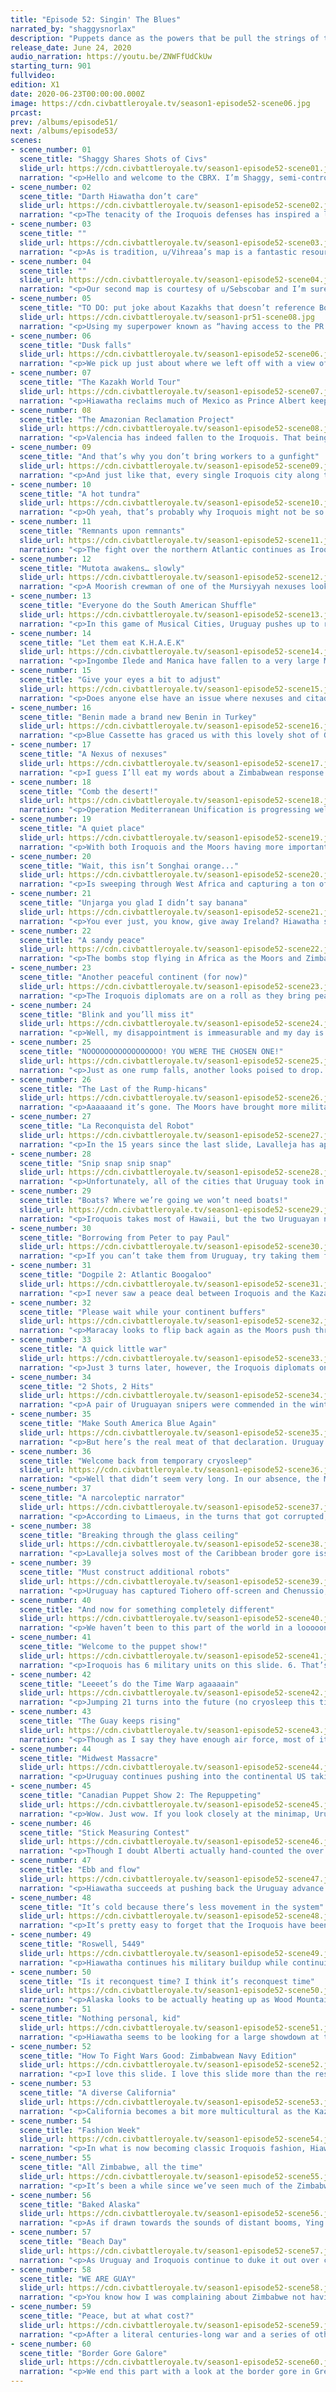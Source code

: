 ```yaml
---
title: "Episode 52: Singin' The Blues"
narrated_by: "shaggysnorlax"
description: "Puppets dance as the powers that be pull the strings of the cylinder every which way."
release_date: June 24, 2020
audio_narration: https://youtu.be/ZNWFfUdCkUw
starting_turn: 901
fullvideo:
edition: X1
date: 2020-06-23T00:00:00.000Z
image: https://cdn.civbattleroyale.tv/season1-episode52-scene06.jpg
prcast:
prev: /albums/episode51/
next: /albums/episode53/
scenes:
- scene_number: 01
  scene_title: "Shaggy Shares Shots of Civs"
  slide_url: https://cdn.civbattleroyale.tv/season1-episode52-scene01.jpg
  narration: "<p>Hello and welcome to the CBRX. I’m Shaggy, semi-controversial power ranker, resident Benin fan, and your narrator for the week. I’ll save you my full CBR origin story (mid-Mk2 hiatus), but I started Power Ranking this season and it’s a ton of fun to make and I hope they’re fun to read. Not fun for the civs though, it’s a cruel, cruel cylinder out there and things might get a little messy this part.</p>"
- scene_number: 02
  scene_title: "Darth Hiawatha don’t care"
  slide_url: https://cdn.civbattleroyale.tv/season1-episode52-scene02.jpg
  narration: "<p>The tenacity of the Iroquois defenses has inspired a lot of OC this week. Beset on all sides, u/yaampa’s Darth Hiawatha isn’t going down without a fight. And like Vader, it’ll take more than one defeat to kill them.</p>"
- scene_number: 03
  scene_title: ""
  slide_url: https://cdn.civbattleroyale.tv/season1-episode52-scene03.jpg
  narration: "<p>As is tradition, u/Vihreaa’s map is a fantastic resource that answers my weekly question: Just how tiny did Benin get?” and it’s also the closest we have to Civ 5’s in-game turn-by-turn map on such a scale. Maybe some resourceful member of the sub will make a time-lapse when this is all over (we’ll talk, Vihreaa).</p>"
- scene_number: 04
  scene_title: ""
  slide_url: https://cdn.civbattleroyale.tv/season1-episode52-scene04.jpg
  narration: "<p>Our second map is courtesy of u/Sebscobar and I’m sure it is hanging in schools throughout the cylinder, though I doubt they appreciate having to replace them every couple of years. This is the state of the cylinder projected on a real-world map. It really puts in perspective just how tiny the landmasses that make up the Uruguayan Pacific Islands aree. It also really makes Benin look like the eye of the storm at the middle point of the three powers of the Old World. Last gratuitous Benin mention, I promise.</p>"
- scene_number: 05
  scene_title: "TO DO: put joke about Kazakhs that doesn’t reference Borat here"
  slide_url: https://cdn.civbattleroyale.tv/season1-pr51-scene08.jpg
  narration: "<p>Using my superpower known as “having access to the PR sheet”, I am fairly confident that the Kazakhs have retained their top spot this week. And with almost as much production (used primarily to build hovertanks and nukes) as the other non-Iroquois superpowers put together, it isn’t hard to see why. They are clearly the civ to beat right now, or rather, stave off. Their tendrils reach to encircle the globe; the Kazakhs must first be stopped before they can be conquered.</p>"
- scene_number: 06
  scene_title: "Dusk falls"
  slide_url: https://cdn.civbattleroyale.tv/season1-episode52-scene06.jpg
  narration: "<p>We pick up just about where we left off with a view of the newly Moorish land in South America. Barquisimeto has fallen and Porlamar had a Moorish XCOM unit dropped in from out of nowhere to capture the city. Not all is lost for the Iroquois, however, as they surround Valencia with enough units to push back the Moors from their islands. Also, say hello to the Beninese Lifeboat Initiative. Their orders are to find any scrap of land to settle as a last resort should the worst happen to a battered Benin. Their best hope is an island getting nuked off the map, but unless Ciudad Guayana is armed to the teeth with nukes, there doesn’t seem to be much hope of that happening here anytime soon. Perhaps they should try somewhere else.</p>"
- scene_number: 07
  scene_title: "The Kazakh World Tour"
  slide_url: https://cdn.civbattleroyale.tv/season1-episode52-scene07.jpg
  narration: "<p>Hiawatha reclaims much of Mexico as Prince Albert keeps flipping. Uruguayan reinforcements are certainly in the area should they wish to continue contesting these cities up and down the coast. Some Uruguayan generals have concerns about the new Kazakh music trend among some of the Hawaiian units. But the Kazakh World Tour continues on to spread the good word of Ablai in song.</p>"
- scene_number: 08
  scene_title: "The Amazonian Reclamation Project"
  slide_url: https://cdn.civbattleroyale.tv/season1-episode52-scene08.jpg
  narration: "<p>Valencia has indeed fallen to the Iroquois. That being said, it seems to have either taken most of their units to capture the city or they are focusing them north and off-screen towards the other Moorish islands. Either one of these sounds just fine and dandy to Lavalleja as he marches mechanical and biological monstrosities over a more or less undefended Iroquois border. Seriously, there are more Iroquois workers here than military units. Maybe they’re relying on the Great Prophet of Maracaibo to guide their path. Also, the Beninese settler has lost its escort. Oh dear, Beninese settler, so fragile floating along in search of a last chance. May you find your peace on some forgotten island.</p>"
- scene_number: 09
  scene_title: "And that’s why you don’t bring workers to a gunfight"
  slide_url: https://cdn.civbattleroyale.tv/season1-episode52-scene09.jpg
  narration: "<p>And just like that, every single Iroquois city along this border has been captured, save Cumana. Maracay is also now claimed by the Guay. The remaining Iroquois military in South America has consolidated around Maracaibo, though they haven’t been able to prevent it from falling to the black. Also, remember those 10 air units from before? They’re gone. And to add insult to injury, the Moors give the Iroquois a nice jab in the side, flipping Valencia back once again. Stuck between a rock and a hard place, Iroquois will need to win the imminent unit trades to keep their foothold in South America.</p>"
- scene_number: 10
  scene_title: "A hot tundra"
  slide_url: https://cdn.civbattleroyale.tv/season1-episode52-scene10.jpg
  narration: "<p>Oh yeah, that’s probably why Iroquois might not be so quick to reinforce South America. Holding off the Kazakhs is definitely a greater task than invading Uruguay, though the number of units Iroquois has at their disposal here is worrying. Recapturing Battleford, Cev’aq and Iyo-Saijo is a step in the right direction, but so would annexing some of these cities so you can protect them properly. Also, the minimap of South America looks like it's put on it’s Guay Jeans today. Uruguayan Reunification seems to be about 60% complete.</p>"
- scene_number: 11
  scene_title: "Remnants upon remnants"
  slide_url: https://cdn.civbattleroyale.tv/season1-episode52-scene11.jpg
  narration: "<p>The fight over the northern Atlantic continues as Iroquois capture Douglas and Tiononderoge while Unjarga falls to the black. Hiawatha holds the advantage here in numbers and tech, but the Moors have reinforcements coming in from Scandinavia only a few turns away. Say hello to some of our lesser seen denizens of the cylinder, the Vikings. Wooden boats and not even at Modern Era tech. If I had to guess how they’ve survived this long, I’d guess that the Moors keep them around as a sort of living history museum. Moorish children take field trips up to see what simpler life looked like on a city-wide scale. Also, hi Zimbabwean nexus! You’re a little far from home.</p>"
- scene_number: 12
  scene_title: "Mutota awakens… slowly"
  slide_url: https://cdn.civbattleroyale.tv/season1-episode52-scene12.jpg
  narration: "<p>A Moorish crewman of one of the Mursiyyah nexuses looked out upon a vast desert of workers toiling across the land. Suddenly an alarm sounded. War were declared. He panicked, there hadn’t been fighting on this front in decades if not centuries, but he took another look at the sandy landscape. Nothing. No soldiers, armor, robots, or any other abomination from the dreaded Mutota in sight. “Hmmm,” the crewman thought, “well I guess they can declare whatever they want to declare. If they ain’t shooting me, I don’t care.” Then a beam crackled through the sky and struck the city’s defense grid, causing the most minor of damage to its reinforced exterior. The crewman let out a shout. “Is that all you got?”</p><p></p><p>Mutota declares war on the Moors and that’s just about the only thing here indicating an actual war. One city has been damaged with no army in sight. There are more Kazakh units peacekeeping the Zimbabwe/Moor border than Zimbabwe has units to go try to invade Moorish North Africa. Not to mention that this is more or less the Moorish core. This isn’t an easy fight for a well organized army, and Mutota’s looks like they wouldn’t be able to organize a bake sale.</p>"
- scene_number: 13
  scene_title: "Everyone do the South American Shuffle"
  slide_url: https://cdn.civbattleroyale.tv/season1-episode52-scene13.jpg
  narration: "<p>In this game of Musical Cities, Uruguay pushes up to recapture Cumana while the Moors trade Santa Teresa Del Tuy for La Guaira with the Iroquois. Lavalleja has held on to his reclaimed cities and some appear to be healing. This may have something to do with all of the Iroquoian nexuses that were in South America either being moved or destroyed in the fighting. It seems as though Hiawatha has some trust issues as many of the cities here are puppeted, much like those captured originally from Metis. This isn’t helping his war efforts as shipping units down to South America just adds to the logistical nightmare of fighting wars on all 3 of your borders.</p>"
- scene_number: 14
  scene_title: "Let them eat K.H.A.E.K"
  slide_url: https://cdn.civbattleroyale.tv/season1-episode52-scene14.jpg
  narration: "<p>Ingombe Ilede and Manica have fallen to a very large Moorish navy for how far from home they are. Interestingly, Uruguayan Madagascar has proven to be a strategic benefit for the Moors as it seems to be only allowing Zimbabwe to reinforce these islands by way of South Asia. I’m not sure how many of the coastal cities in that area are puppeted, but if they are more puppeted than not, it could spell trouble for Zimbabwe. Additionally, Ablai Khan’s quest to map every single inch of ice on the cylinder continues as the Kazakh Hovertank Antarctic Exploration Corps (commonly known as K.H.A.E.K) combs the southern rim of the cylinder. Though he may have finished the tech tree, it seems Ablai still has questions about the geometry of his world.</p>"
- scene_number: 15
  scene_title: "Give your eyes a bit to adjust"
  slide_url: https://cdn.civbattleroyale.tv/season1-episode52-scene15.jpg
  narration: "<p>Does anyone else have an issue where nexuses and citadels just look really similar when there are a lot of them on one slide? With the Kazakh peacekeepers having moved on to keep the peace on a different part of the cylinder, or to go sacrifice themselves in Alaska, the Northern African border between the Moors and Zimbabwe has heated up significantly. Mutota has captured Callinicum and Meroe, though I expect both cities to flip a few times given the number of units nearby. Abd-ar Rahman has carpeted the Mediterranean and the continued lack of units in the Sahara is concerning for Zimbabwe. Many of their cities are taking damage and it doesn’t seem like they have much of a response in the west yet.</p>"
- scene_number: 16
  scene_title: "Benin made a brand new Benin in Turkey"
  slide_url: https://cdn.civbattleroyale.tv/season1-episode52-scene16.jpg
  narration: "<p>Blue Cassette has graced us with this lovely shot of Gothiscandza, the Beninese capital-in-exile, in all its glory: 3 tiles of land and 4 of land-locked sea. Other dead civs see it as the haven Benin has turned it into as Madagascan units and, interestingly, a Palmyran scout flock toward the Beninese lands with hopes of refuge. For those of you tracking stats at home, don’t overvalue Benin’s military, most of it is tied up in useless naval units that won’t do much should anyone come knocking from the south. Also shown here is Arheimar falling to the black just from Moorish air raids. It won’t flip as it is surrounded by Kazakh and Madagascan peacekeepers. Even with the last city fallen, Ranavalona’s orders of keeping the peace in random cities still echo across the cylinder to whomever will hear them. Also, uh, damn Ablai, that’s a ton of hovertanks. More than I think both polar rims can hold.</p>"
- scene_number: 17
  scene_title: "A Nexus of nexuses"
  slide_url: https://cdn.civbattleroyale.tv/season1-episode52-scene17.jpg
  narration: "<p>I guess I’ll eat my words about a Zimbabwean response in West Africa. They capture Mursiyyah and Salamanqah, though that is in exchange for Udo falling into Moorish hands. Cities on both sides are taking damage and this seems oddly even given the emptiness of Iberia. Also, Ying Zheng is drunkenly processing his turn on a boat somewhere, drifting around.</p>"
- scene_number: 18
  scene_title: "Comb the desert!"
  slide_url: https://cdn.civbattleroyale.tv/season1-episode52-scene18.jpg
  narration: "<p>Operation Mediterranean Unification is progressing well for the Moors, taking Ewohimi, Torcello and Owo and pushing back Zimbabwean forces well away from the coastal cities. On the Arabian front of this war, Kiteve also falls to the Moors. Though the strength of the Mediterranean navy may have helped the Moors make landfall in North Africa, encroaching further south may prove a bit more troubling as the Moors are down to a series of nexuses and a squad of hovertanks to do all of the heavy conquering. It isn’t slowing them down yet as every Zimbabwean city here is in the red or black, but keep an eye on their progress. The puppeting issue that other powers are having has come to Zimbabwe too, as their regions of thinned military are closely correlated to the ability for cities to actually build units to protect them.</p>"
- scene_number: 19
  scene_title: "A quiet place"
  slide_url: https://cdn.civbattleroyale.tv/season1-episode52-scene19.jpg
  narration: "<p>With both Iroquois and the Moors having more important fronts to send units to, the British Isles have reached a sort of standstill. Indeed, the Iroquois have captured Unjarga on Greenland and Douglas keeps flipping back and forth, but there doesn’t seem to be enough of an advantage for either side here for these borders to change much. I know religion hasn’t been terribly relevant for a while, so I just want to point out that this is one of the rare extant borders (at least that I’ve seen) where religious and political borders seem to correlate closely.</p>"
- scene_number: 20
  scene_title: "Wait, this isn’t Songhai orange..."
  slide_url: https://cdn.civbattleroyale.tv/season1-episode52-scene20.jpg
  narration: "<p>Is sweeping through West Africa and capturing a ton of cities from a major power just how the Moors like to do things? In a move that might remind pre-Endgame viewers of the collapse of Songhai, the Moors have captured the vast majority of West Africa with 6 city captures that I can count. Those nexuses are working just fine, Abd-ar Rahman. Zimbabwe, however, has sent a strike force of their most fervent weebs to recapture Owo, the obvious choice for “Most Important City” on the continent. And (owo) what’s this? The Iroquois have made peace with the Moors. Maybe South America will be a bit more peaceful for a time.</p>"
- scene_number: 21
  scene_title: "Unjarga you glad I didn’t say banana"
  slide_url: https://cdn.civbattleroyale.tv/season1-episode52-scene21.jpg
  narration: "<p>You ever just, you know, give away Ireland? Hiawatha seemed eager enough to stop having the Moors be a thorn in his side in South America that he gave them Ireland in exchange. Just after capturing Ireland. Given the amount of death that has been brought to Douglas and Saraqustah, I’m not sure the Moorish Irish are too happy about being regifted like a fruitcake, but at least it gives them time to recover and rebuild. Unjarga stays in Iroquois hands though, so at least they still have most of Greenland in their possession.</p>"
- scene_number: 22
  scene_title: "A sandy peace"
  slide_url: https://cdn.civbattleroyale.tv/season1-episode52-scene22.jpg
  narration: "<p>The bombs stop flying in Africa as the Moors and Zimbabwe make peace. Operation Mediterranean Reunification has been a success for the Moorish commanders as they celebrate their victories on their nexuses. As a part of their peace deal, the Moors and Zimbabwe set up a collaborative hospital somewhere in the eastern Sahara as units heal up adjacent to those they were just fighting. The sparseness of Moorish units here does seem to indicate that their invasion was slowed by the inability to have naval support, but the gains from this war should be sufficient to reinforce and try again later.</p>"
- scene_number: 23
  scene_title: "Another peaceful continent (for now)"
  slide_url: https://cdn.civbattleroyale.tv/season1-episode52-scene23.jpg
  narration: "<p>The Iroquois diplomats are on a roll as they bring peace to South America for the first time in years. Maracay and Maracaibo have been traded, though it’s unclear whether they were peacefully exchanged. Additionally, in what seems to be the diplomats’ secondary goal, much of the border gore in this region has been resolved. I believe the Iroquois/Moor peace deal included reunifying the Iroquoian Caribbean, which, when combined with the deal for Maracay, makes the map look a lot cleaner. I believe the diplomatic solution ended up being for the best for all civs here, as most of the military we’ve been watching here this part is gone, probably decaying or smoldering somewhere in the cut-down Amazon. Ying Zheng sniffles on his ship off the Panamanian coast. “It’s so touching how they can get along” he sniffs as he takes another swig of Iroquois rum.</p>"
- scene_number: 24
  scene_title: "Blink and you’ll miss it"
  slide_url: https://cdn.civbattleroyale.tv/season1-episode52-scene24.jpg
  narration: "<p>Well, my disappointment is immeasurable and my day is ruined. Benin has been killed by the Moors on the same turn they get declared on. Always one of my favorites, this nut has finally cracked. Once friends with their eventual killers before the reset, the crafty Euware was relegated to his diplomatically obtained capital-in-exile once the powers began consolidating in Endgame. Being most well known for holding off drove after drove of Songhai unit pre-Endgame and being an immovable object for other African powers for much of the CBRX, their great engineers will stand as a testament to their ingenuity in developing defenses and holding their ground. Unless the Lifeboat Initiative is successful later down the line, there will be no more of my Snoop Dogg jokes in my PR writeups for them, this ends the struggle for Benin. F</p>"
- scene_number: 25
  scene_title: "NOOOOOOOOOOOOOOOOO! YOU WERE THE CHOSEN ONE!"
  slide_url: https://cdn.civbattleroyale.tv/season1-episode52-scene25.jpg
  narration: "<p>Just as one rump falls, another looks poised to drop. Not only do the Moors declare on the Vikings, but the Kazakhs also add their token declaration as well. Sort of a “hey, you aren’t just screwed, you’re super screwed” to Ragnar. In one turn, Roskilde falls to black and any one of the Moorish units in the area could simply march in and kill off Ragnar once and for all. Also, just note the faceoff that the Viking rifleman is having with that Iroquois triceratops. I’m sure there’s some OC inspiration there. Maybe a limerick? Probably not, “there once was a rifleman from Roskilde” doesn’t give much to rhyme with.</p>"
- scene_number: 26
  scene_title: "The Last of the Rump-hicans"
  slide_url: https://cdn.civbattleroyale.tv/season1-episode52-scene26.jpg
  narration: "<p>Aaaaaand it’s gone. The Moors have brought more military than they used to defend the British Isles in a move that can only be described as overkill. Abd-ar Rahman wants Ragnar dead and he wants to know he’s dead. That being said, let’s take a moment to recognize that of all of the civs, the Vikings won the battle of rump survival. Once a great power on the verge of rolling through Europe, the Vikings got kneecapped early in Endgame and got stranded on an Arctic wasteland. The Vikings posed no threat to any major power and were able to deftly avoid elimination through the merit of having no land that anybody deemed valuable. Back in episode 45, they were ranked dead last at #26 but they were able to finesse their way to end up outlasting 20 of those civs and in 6th place overall. That’s quite a feat. Rest easy, Ragnar, your troubles are over. F</p><p></p><p>Limaeus’/Limerickarcher’s note: </p><p>There once was a rifleman from Roskilde</p><p>Who cried “look at me I’m about to be killed</p><p>By a triceratops</p><p>With a lollipop.</p><p>But alas, to last to sixth I am thrilled! </p>"
- scene_number: 27
  scene_title: "La Reconquista del Robot"
  slide_url: https://cdn.civbattleroyale.tv/season1-episode52-scene27.jpg
  narration: "<p>In the 15 years since the last slide, Lavalleja has apparently seen the movie Pacific Rim and thought “damn, that would be cool to do even if we didn’t have a kaiju to take down.” After building an army of Giant Death Robots, he set his sights on reclaiming that which was rightfully his and kicking out that damn Hiawatha once and for all. Using one nexus per city along with a substantial air force, he captures 3 cities and brings the next layer of Iroquois cities to the black. To celebrate, he set off some fireworks over Caracas. Ying Zheng and the rest of the crew aboard on the Perpetual Panamanian Passage applaud from a distance.</p>"
- scene_number: 28
  scene_title: "Snip snap snip snap"
  slide_url: https://cdn.civbattleroyale.tv/season1-episode52-scene28.jpg
  narration: "<p>Unfortunately, all of the cities that Uruguay took in their initial push are reconquered by Iroquois and they also take Santa Lucia to try to assert their dominance in South America. Hiawatha isn’t just going to roll over and die here. Also, Lavalleja learns a valuable lesson in war: just because you saw it in a movie doesn’t mean it will work on the battlefield. Almost all of the Uruguayan GDRs are gone. Maybe they sank into the sea.</p>"
- scene_number: 29
  scene_title: "Boats? Where we’re going we won’t need boats!"
  slide_url: https://cdn.civbattleroyale.tv/season1-episode52-scene29.jpg
  narration: "<p>Iroquois takes most of Hawaii, but the two Uruguayan nexuses in the area will make it difficult to hold the islands for long. In fact, if you count air units, Zimbabwe has more military on this slide than Iroquois. That’s a pretty empty chunk of land there, Hiawatha. Maybe annex some cities.</p>"
- scene_number: 30
  scene_title: "Borrowing from Peter to pay Paul"
  slide_url: https://cdn.civbattleroyale.tv/season1-episode52-scene30.jpg
  narration: "<p>If you can’t take them from Uruguay, try taking them from Iroquois. The Kazakhs swoop in and take Acarigua and Coro right out from under the noses of both American powers, much to the chagrin of Pacific Ocean cartographers everywhere. The hovertank horde stationed on Japan vastly outnumbers any navy being fielded in this region of the Pacific. This is exactly what happens when you don’t build units, Hiawatha.</p>"
- scene_number: 31
  scene_title: "Dogpile 2: Atlantic Boogaloo"
  slide_url: https://cdn.civbattleroyale.tv/season1-episode52-scene31.jpg
  narration: "<p>I never saw a peace deal between Iroquois and the Kazakhs, and this declaration from the Moors just 6 turns after the one from Uruguay makes this officially another dogpile-type war against Iroquois. They just can’t catch a break, can they. The triceratops in Greenland seems to have been extincted in the Moorish capture of Laridah, but Hiawatha is sending a navy over from their core to avenge it.</p>"
- scene_number: 32
  scene_title: "Please wait while your continent buffers"
  slide_url: https://cdn.civbattleroyale.tv/season1-episode52-scene32.jpg
  narration: "<p>Maracay looks to flip back again as the Moors push through to their historically furthest point inland in South America with their captures. This effective buffer area gives the Iroquois a lot more time to send troops down south to complete a full assortment of units for this war. Additionally, though we only see a bit of it here, the Moors have retaken many of their Caribbean cities.</p>"
- scene_number: 33
  scene_title: "A quick little war"
  slide_url: https://cdn.civbattleroyale.tv/season1-episode52-scene33.jpg
  narration: "<p>Just 3 turns later, however, the Iroquois diplomats once again use their magic to negotiate peace with the Moors and Uruguay. This war was definitely a loss for them though, as they only have a city or two left in South America and have few units left in the area. In the interim, what happened to Maracaibo is a bit odd as it is now in Uruguay’s hands at the end of the war. It must have been captured by Iroquois from the Moors and then either flipped to Uruguay quickly before the peace deal or was a part of the peace deal itself. Either way, cartographers rejoice as they erase their recently drawn yellow gashes from the maps of South America. The Moors also get to keep their Caribbean islands in this peace deal, definitely a win.</p>"
- scene_number: 34
  scene_title: "2 Shots, 2 Hits"
  slide_url: https://cdn.civbattleroyale.tv/season1-episode52-scene34.jpg
  narration: "<p>A pair of Uruguayan snipers were commended in the winter of 5386 as they stole away not one, but TWO Moorish cities in North Africa as Lavalleja declared war against the Moors in that same January. This isn’t the first time Uruguayan blue has been seen in Africa, but this is the most land they’ve had in Africa in Endgame. Given that most of the Moorish units in the area are naval gives Uruguay a bit of breathing room in trying to hold these cities but it’s doubtful that this won’t do much other than annoy Abd-ar Rahman. Also of note is the number of Kazakh peacekeepers in Zimbabwe. If their strategy is to weaken Mutota over time by reducing the number of units in his borders, it's working fine, but it might be Mutota’s laziness rather than any major peacekeeping work on the Kazakhs’ part doing most of the heavy lifting on that front.</p>"
- scene_number: 35
  scene_title: "Make South America Blue Again"
  slide_url: https://cdn.civbattleroyale.tv/season1-episode52-scene35.jpg
  narration: "<p>But here’s the real meat of that declaration. Uruguay has pushed the Moors off of the South American mainland and out to the Caribbean. Once Uruguay can take Caracas from Iroquois, Operation South American Reunification will be a complete success. Much like the tides on their shores, the ebb and flow of South American blue is a calming constant on the cylinder. </p><p></p><p>Also, just a heads up but Limaeus has told me that turns 972-988 got corrupted, so we’ll be doing a little bit of time travelling here and I’ll be doing a bit of guesswork to see what’s happened in our time in stasis.</p>"
- scene_number: 36
  scene_title: "Welcome back from temporary cryosleep"
  slide_url: https://cdn.civbattleroyale.tv/season1-episode52-scene36.jpg
  narration: "<p>Well that didn’t seem very long. In our absence, the Moors seem to have retaken the South American coast from Valencia to Las Piedras, which has lost 14 pops in the process. Also, say hello to the Kazakh units playing “I’m not touching you” out in the three tiles of international waters in the Atlantic. Once again the wars of South America have depleted the militaries of both sides, and once again almost everything that isn’t Uruguayan is puppeted.</p><p></p><p>Back to cryosleep everyone. Limaeus tells me that turns 990-1000 also got corrupted.</p>"
- scene_number: 37
  scene_title: "A narcoleptic narrator"
  slide_url: https://cdn.civbattleroyale.tv/season1-episode52-scene37.jpg
  narration: "<p>According to Limaeus, in the turns that got corrupted, Uruguay declared war on Iroquois and the Moors and Uruguay peaced out of their war. The Moor/Guay peace lets the Moors keep their coastal holdings for now, but that Iroquois/Guay war? Now that’s something to talk about. Uruguay has now pushed through to Central America and has renamed the operation to Operation South and Central American Unification. Conquerors they may be, but unification is another animal. Maybe go back for Maturin? Still, the progress that Uruguay has made up into Mexico is certainly unsettling if you are an Iroquois fan. Suddenly their sweeping capture of South America might have turned into their own swift loss of cities closer to home. Cartographers continue to struggle with the border gore of this portion of the map and have seemingly given the job over entirely to Ying Zheng. After drawing squiggles in the ocean, he took a more Taoist approach to settling the land dispute and has given a sea tile to each side within the others’ borders. “You know, for fun” was the only explanation anyone could get out of him before he stormed off to his cabin in a huff talking about conquests that could have been.</p>"
- scene_number: 38
  scene_title: "Breaking through the glass ceiling"
  slide_url: https://cdn.civbattleroyale.tv/season1-episode52-scene38.jpg
  narration: "<p>Lavalleja solves most of the Caribbean broder gore issue and continues the push north, including the Caribbean in Operation South and Central American Unification. Not wanting to make the name any more unwieldy, he fails to include it in the operation title. Moving the camera this far north gives us a good view at just how empty the Iroquois core is. Sustaining wars on so many fronts really takes it out of a civ. Hopefully the air units in the American South will be enough to maintain a defense.</p>"
- scene_number: 39
  scene_title: "Must construct additional robots"
  slide_url: https://cdn.civbattleroyale.tv/season1-episode52-scene39.jpg
  narration: "<p>Uruguay has captured Tiohero off-screen and Chenussio, Shis-Inday, and Ganondagan in the shot. This marks the first major claim Uruguay have had in North America since the beginning of Endgame. At this point, recapturing the Mexican path of cities down towards Uruguay proper isn’t Hiawatha’s primary goal, it’s staying un-rumped. To inspire himself, Hiawatha also watched Pacific Rim and thought “damn, that’d be cool to do”. Whether their newly created Giant Death Robots will be able to hold off the constant barrage of Guay nexuses remains to be seen though.</p>"
- scene_number: 40
  scene_title: "And now for something completely different"
  slide_url: https://cdn.civbattleroyale.tv/season1-episode52-scene40.jpg
  narration: "<p>We haven’t been to this part of the world in a looooong time. If anybody was wondering where all of Uruguay’s units went, look no further. This is a massive buildup of units, and with almost every Uruguayan city in this shot annexed, there could be a lot more to come. Keep tabs on this part of the world, because if this border flares up there won’t be many more regions of the cylinder untouched by war. Zimbabwean Indonesia seems to have a thing for Venezuelan musketmen too, so much so that one has its own little island. How cute!</p>"
- scene_number: 41
  scene_title: "Welcome to the puppet show!"
  slide_url: https://cdn.civbattleroyale.tv/season1-episode52-scene41.jpg
  narration: "<p>Iroquois has 6 military units on this slide. 6. That’s it. Compare that to 15 workers shown here. I guess that’s what happens when you puppet every city from Alaska to the Great Lakes to Texas. If anybody (Kazakhs *cough cough*) can break into this part of the Iroquois lands, things will go downhill for Hiawatha very fast.</p>"
- scene_number: 42
  scene_title: "Leeeet’s do the Time Warp agaaaain"
  slide_url: https://cdn.civbattleroyale.tv/season1-episode52-scene42.jpg
  narration: "<p>Jumping 21 turns into the future (no cryosleep this time), we see that Iroquois has taken Ninstints but has lost the west coast. Uruguay’s Oceania cities are paying dividends now that they can combine the units sent from Australia and the islands with those coming up from South America. As such, there are more Uruguayan units in and around Lac la Biche than Iroquois has through til the midwest. Luckily there should be enough air power to halt the Uruguayan retreat until reinforcements arrive, if they ever do.</p>"
- scene_number: 43
  scene_title: "The Guay keeps rising"
  slide_url: https://cdn.civbattleroyale.tv/season1-episode52-scene43.jpg
  narration: "<p>Though as I say they have enough air force, most of it was in Haisndayin and Saint-Laurent which just fell to Uruguay along with Ganondagan just off-screen. 6 cities in this slide are in the black and only 6 Iroquois cities in this shot can even produce units. This is not looking good for Hiawatha. If the Kazakhs actually try to do anything significant soon, it might even be lights out.</p>"
- scene_number: 44
  scene_title: "Midwest Massacre"
  slide_url: https://cdn.civbattleroyale.tv/season1-episode52-scene44.jpg
  narration: "<p>Uruguay continues pushing into the continental US taking La Baye, Fish Creek, and Onekagoncka (sorry Dawkinzz). Iroquois units have miraculously appeared just as the Uruguay military has disappeared from the area. It looks like Lavalleja is trying to split Iroquois down the middle with this strategy, and it seems to be working for now so long as they can hold what they’ve taken.</p>"
- scene_number: 45
  scene_title: "Canadian Puppet Show 2: The Repuppeting"
  slide_url: https://cdn.civbattleroyale.tv/season1-episode52-scene45.jpg
  narration: "<p>Wow. Just wow. If you look closely at the minimap, Uruguay has taken most of the United States west of the Mississippi. The next line of cities being in the black and much of the air force in this region probably dealing with Kazakh incursions probably means that Uruguay isn’t done here yet. Only 8 Iroquois land units on this slide for those of you counting along at home. Damn, Canada looks empty.</p>"
- scene_number: 46
  scene_title: "Stick Measuring Contest"
  slide_url: https://cdn.civbattleroyale.tv/season1-episode52-scene46.jpg
  narration: "<p>Though I doubt Alberti actually hand-counted the over 5 million pointy sticks of Ablai Khan, he does give us this very informative list. With more military than the Moors and Uruguay put together, the Kazakhs are frighteningly powerful to say the least. Granted, I’ll bet a lot of those units are hovertanks rather than nexuses, but it might not matter if they can simply smother their opponents in units in a war. I’m scared of what they might do should they break through the Iroquois lines in Alaska. Also of note, Hiawatha has half of the military of Zimbabwe. This is important for two reasons: 1) This number makes Hiawatha seem like he’s truly losing superpower status albeit slowly. 2) Zimbabwe has had maybe one major war in a couple hundred years and still has a relatively small military in the face of the other major powers. What’s up, Mutota? Please don’t tell me the production is just going into gold creation, or worse, science.</p>"
- scene_number: 47
  scene_title: "Ebb and flow"
  slide_url: https://cdn.civbattleroyale.tv/season1-episode52-scene47.jpg
  narration: "<p>Hiawatha succeeds at pushing back the Uruguay advance very effectively. The newly conquered Uruguayan lands are almost entirely devoid of land units but boast a sizable air force. Given that the Iroquois are also not investing much in land units to recapture the southwest of their continent, these might be the borders we see for a while until each side can build back up around here. Are Uruguay making the mistake of filling up their Oceanic region with units rather than sending them into war? Or is Hiawatha just so good at killing off units with planes that they just melt in the face of his air defense?</p>"
- scene_number: 48
  scene_title: "It’s cold because there’s less movement in the system"
  slide_url: https://cdn.civbattleroyale.tv/season1-episode52-scene48.jpg
  narration: "<p>It’s pretty easy to forget that the Iroquois have been at war with the Kazakhs this entire part. Or rather, it was easy to forget until Ablai finally nuked the absolute bejeezus out of Alaska so his hovertanks could fly into the Iroquois cities with fewer obstructions. They definitely have a ways to go if they want to truly begin the North American leg of their conquests, but after a few hundred years this is good news for the Kazakhs and bad news for the rest of the cylinder.</p>"
- scene_number: 49
  scene_title: "Roswell, 5449"
  slide_url: https://cdn.civbattleroyale.tv/season1-episode52-scene49.jpg
  narration: "<p>Hiawatha continues his military buildup while continuing to push Uruguay back down to Mexico. Crazy how a few slides ago Lavalleja’s troops were as far north as Pembina. Meanwhile, a glowing purple light hovers above the carnage. Ying Zheng’s Party Flotilla gives the performance 3 out of 5 Yings. “We’ve seen better light shows, but this was a good effort” reads the Qin review.</p>"
- scene_number: 50
  scene_title: "Is it reconquest time? I think it’s reconquest time"
  slide_url: https://cdn.civbattleroyale.tv/season1-episode52-scene50.jpg
  narration: "<p>Alaska looks to be actually heating up as Wood Mountain, Battleford and both Gift and Green Lakes are reclaimed by the Iroquois, though Ablai Khan has a group of hovertanks that have something to say about that. There are a lot more hovertanks just across the Bering Strait, but I can’t help but think that Ablai is just toying with Hiawatha here as he could simply fill these lands with units if he wanted to.</p>"
- scene_number: 51
  scene_title: "Nothing personal, kid"
  slide_url: https://cdn.civbattleroyale.tv/season1-episode52-scene51.jpg
  narration: "<p>Hiawatha seems to be looking for a large showdown at the Gulf of Mexico, but as he’s positioning his units around Shis-Inday to square off against the Uruguay forces coming from the south Lavalleja sends a series of special ops units to knock the Iroquois off their feet by taking 6 cities in one turn. This bait and switch has left Hiawatha’s significant army more or less surrounded. Should they be defeated at Shis-Inday, there won’t be much stopping Uruguay from taking everything left west of the Mississippi.</p>"
- scene_number: 52
  scene_title: "How To Fight Wars Good: Zimbabwean Navy Edition"
  slide_url: https://cdn.civbattleroyale.tv/season1-episode52-scene52.jpg
  narration: "<p>I love this slide. I love this slide more than the rest of the wars in this part because the more you look at it, the more you realize just how weird this slide really is. Zimbabwe has placed what can only be described as an army of workers in the middle of the ocean at their southern naval border with Uruguay. These workers look to be protecting a settler who has conspicuously placed himself on the front line of this formation. Is this a Zimbabwean workers’ revolt? Perhaps a peaceful mission to improve the ocean floor? Either way, they’re facing a massive Uruguayan navy that could swallow up these workers in one turn. I’m also curious as to the living situation of the citizens of Lusvingo as the entire island is covered by one massive unit. Fans of K.H.A.E.C. will be happy to see that the mission is still going strong. They’ve found a Uruguayan city, of all things, among the ice. The Moors are also trying to get in on the ice exploration craze and send their own unit to check out the cylinder’s rim, breaking the chain of Kazakh hovertanks in a way that’s just a little bit infuriating. All the while, a Venezuelan ship looks out on this nonsense and it’s crew think “maybe we’ll just sail somewhere else.”</p>"
- scene_number: 53
  scene_title: "A diverse California"
  slide_url: https://cdn.civbattleroyale.tv/season1-episode52-scene53.jpg
  narration: "<p>California becomes a bit more multicultural as the Kazakhs shake up their strategy of sending hovertank after hovertank into Alaska and instead attack and capture Lac la Biche with a naval unit. Uruguay doesn’t seem like it’ll appreciate anyone stealing their spoils, especially after just now flipping Fish Creek and Haisndayin back, and Iroquois just plain don’t like having their cities taken back and forth and brought down to 1 pop, but Ying Zheng’s Party Flotilla carries on and has made new friends with a group of Zimbabwean units while enjoying their debaucherous neutrality. What’s a Zimbabwean navy doing here? Only Mutota and maybe some drunken Qin sailors know.</p>"
- scene_number: 54
  scene_title: "Fashion Week"
  slide_url: https://cdn.civbattleroyale.tv/season1-episode52-scene54.jpg
  narration: "<p>In what is now becoming classic Iroquois fashion, Hiawatha is able to push back the Kazakhs in Alaska by taking Cev’aq and Iyo-saijo. But, in similarly classic Kazakh fashion, there are always more hovertanks to throw at the problem. I’m happy Iroquois seem to be showing signs of life despite being battered from all angles in this part. Judging by the number of damaged Kazakh cities in this shot and the apparent drop in air units, I’d guess that Iroquois has been nuking units and cities throughout the Bering Strait, but the seeming lack of radiation on any tiles makes me question that guess. Maybe the Iroquois just have a pretty good air force. Either way, this region should definitely be interesting to keep an eye on until the Iroquois diplomats can regain their confidence.</p>"
- scene_number: 55
  scene_title: "All Zimbabwe, all the time"
  slide_url: https://cdn.civbattleroyale.tv/season1-episode52-scene55.jpg
  narration: "<p>It’s been a while since we’ve seen much of the Zimbabwe core. They have built up quite respectably since sustaining losses to the Moors earlier in the part, but they have a glaring hole in their military that most other successful armies don’t have: there are 0 nexuses here. We’ve seen Zimbabwean nexuses in other shots, so we know they can make them, but it’s unclear what is actually stopping them from doing so. I’ll also take this opportunity to point out the remnants of Benin’s UI scattered across the African continent. In a world with airdropped units, movement penalties aren’t exactly the most helpful, but it’s still nice to see what once was.</p>"
- scene_number: 56
  scene_title: "Baked Alaska"
  slide_url: https://cdn.civbattleroyale.tv/season1-episode52-scene56.jpg
  narration: "<p>As if drawn towards the sounds of distant booms, Ying Zheng’s Party Flotilla sets out northward, but doesn’t seem to care whether those are the sounds of fireworks or nuclear missiles. Cev’aq and Iyo-saijo have flipped back to the Kazakh hovertanks and Hiawatha looks to be trying to send more units to the front lines here. In the midst of their reinforcements, some sort of magic doctor seems to be going around the Iroquois cities in the area healing up just about everything in sight. Also, I am aware that we’ve gone 100 turns in just over a dozen slides, I think the game is just moving relatively slowly and we just want to see the action.</p><p></p><p>Lime’s note: of those turns that you haven’t seen, mostly flipping if anything at all. Check out the DC for all the details. </p>"
- scene_number: 57
  scene_title: "Beach Day"
  slide_url: https://cdn.civbattleroyale.tv/season1-episode52-scene57.jpg
  narration: "<p>As Uruguay and Iroquois continue to duke it out over cities with names that have a lot of “S”, “Sh”, and “day” sounds, Hiawatha decides it might be nice to give his land units a nice little Florida vacation. Call it a working vacation though, as he seems to be looking to reclaim the Caribbean from Uruguay. He’ll have to get Nowadaga now too, as it has just been captured by yet another Uruguayan yolo unit. I’m sure the Iroquois units are less than happy that nexuses keep blocking their beach views, but I’m sure they’d rather know that it’s safe to go in the water.</p>"
- scene_number: 58
  scene_title: "WE ARE GUAY"
  slide_url: https://cdn.civbattleroyale.tv/season1-episode52-scene58.jpg
  narration: "<p>You know how I was complaining about Zimbabwe not having enough nexuses? No problems with that here in the heart of Uruguay’s core. With nexuses stretching from almost the very tip of the continent all the way up to San Jose de Mayo, it will be a long time before we start worrying about an empty Uruguay. Other fun tidbits on this slide include a Sami trireme learning that ice is not exclusive to the north they once knew, Zimbabwean workers in Uruguayan lands that may have broken off from the larger naval contingent of Zimbabwean workers just outside of Uruguayan waters, and a Guay settler on their way to who-knows-where in the Pacific. And… is that a peace deal?</p>"
- scene_number: 59
  scene_title: "Peace, but at what cost?"
  slide_url: https://cdn.civbattleroyale.tv/season1-episode52-scene59.jpg
  narration: "<p>After a literal centuries-long war and a series of other diplomatic wins, the Iroquois diplomats rack up their first major loss in a while. And what a loss it is. This isn’t just a major loss, this is a gutting of the Iroquois. I’ll save Dawkinzz (and you, the reader) the complete list of city names, but judging from this shot and the minimap Hiawatha gave up somewhere around 15 or 16 cities in this peace deal. Most of these cities hadn’t even been touched by the Kazkahs, let alone seen a Kazakh unit in centuries. This must be making Lavalleja quake with anger at the number of units he wasted trying to take these cities only to have them be snatched by the Kazakhs with little military effort. The placement of these cities also couldn’t be worse for the Iroquois as they are almost completely cut in half across the continent. And if that wasn’t bad enough, I see just 3 Iroquoian cities with air units here. If this isn’t a rumpification, it sure as hell is setting up for one.</p>"
- scene_number: 60
  scene_title: "Border Gore Galore"
  slide_url: https://cdn.civbattleroyale.tv/season1-episode52-scene60.jpg
  narration: "<p>We end this part with a look at the border gore in Greenland and Quebec as a result of the peace deal. This looks like a bad deal for just about everyone left on the cylinder that isn’t a Khan. Iroquois is shattered. Uruguay is left with Mexico, but not nearly as much flexibility in how they could invade the Iroquois core. The Moors now have Kazakh cities to contend with on both sides of their empire now. And Zimbabwe now has to worry about the Kazakhs taking south Asia now that they aren’t distracted by the Iroquois. At least there are units to fight with here for the Iroquois, maybe it’ll be a bit more defensible.</p><p></p><p>And that’ll do it for this episode of CBRX: Endgame. Once again, I’m Shaggy and I really hope you liked this episode. I’ve been wanting to do one of these since reading through Mk. 2 and I hope it went well. Huge thanks to Blue Cassette for giving me the chance to narrate this week, Limaeus for help with the narration, Dawkinzz for reading this in his dulcet tones, and to the PR team for helping out with some lesser known things about the mods used in CBRX. Stay safe, stay healthy, and Black Lives Matter.</p>"
---
```

